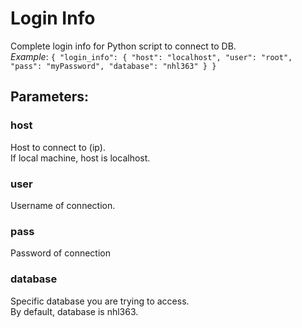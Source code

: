 # Login Info
Complete login info for Python script to connect to DB.  
    *Example*:
    ```
    {
    "login_info": {
        "host": "localhost",
        "user": "root",
        "pass": "myPassword",
        "database": "nhl363"
    }
}
    ```

## **Parameters**:
### host
Host to connect to (ip).  
If local machine, host is localhost.
### user
Username of connection.
### pass
Password of connection
### database
Specific database you are trying to access.  
By default, database is nhl363.